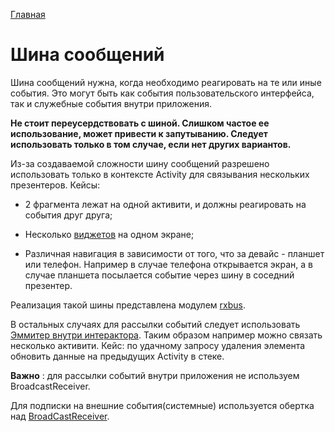 [Главная](../main.md)

# Шина сообщений

Шина сообщений нужна, когда необходимо реагировать на те или иные события.
Это могут быть как события пользовательского интерфейса, так и служебные
события внутри приложения.

**Не стоит переусердствовать с шиной. Слишком частое ее использование,
может привести к запутыванию. Следует использовать только в том случае,
если нет других вариантов.**

Из-за создаваемой сложности шину сообщений разрешено использовать только
в контексте Activity для связывания нескольких презентеров. Кейсы:

  - 2 фрагмента лежат на одной активити, и должны реагировать на события друг друга;

  - Несколько [виджетов][widget] на одном экране;

  - Различная навигация в зависимости от того, что за девайс - планшет или телефон.
    Например в случае телефона открывается экран, а в случае планшета
    посылается событие через шину в соседний презентер.

Реализация такой шины представлена модулем [rxbus][rxbus].

В остальных случаях для рассылки событий следует использовать [Эммитер внутри интерактора][interactor].
Таким образом например можно связать несколько активити.
Кейс: по удачному запросу удаления элемента обновить данные на предыдущих
Activity в стеке.

**Важно** : для рассылки событий внутри приложения не используем BroadcastReceiver.

Для подписки на внешние события(системные) используется обертка над [BroadCastReceiver][bcr].

[widget]: ../../mvp/lib-mvp-widget/README.md
[rxbus]: ../../rxbus/README.md
[interactor]: ../interactor/events_by_interactor.md
[bcr]: ../../deprecated/broadcast-extension/README.md
